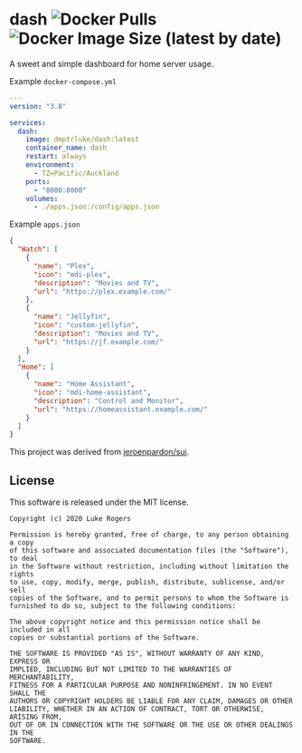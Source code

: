 # dash  ![Docker Pulls](https://img.shields.io/docker/pulls/dmptrluke/dash) ![Docker Image Size (latest by date)](https://img.shields.io/docker/image-size/dmptrluke/dash)
A sweet and simple dashboard for home server usage. 


Example `docker-compose.yml`
```yaml
---
version: "3.8"

services:
  dash:
    image: dmptrluke/dash:latest
    container_name: dash
    restart: always
    environment:
      - TZ=Pacific/Auckland
    ports:
      - "8000:8000"
    volumes:
      - ./apps.json:/config/apps.json
```

Example `apps.json`
```json
{
  "Watch": [
    {
      "name": "Plex",
      "icon": "mdi-plex",
      "description": "Movies and TV",
      "url": "https://plex.example.com/"
    },
    {
      "name": "Jellyfin",
      "icon": "custom-jellyfin",
      "description": "Movies and TV",
      "url": "https://jf.example.com/"
    }
  ],
  "Home": [
    {
      "name": "Home Assistant",
      "icon": "mdi-home-assistant",
      "description": "Control and Monitor",
      "url": "https://homeassistant.example.com/"
    }
  ]
}
```

This project was derived from [jeroenpardon/sui](https://github.com/jeroenpardon/sui).

## 

## License

This software is released under the MIT license.
```
Copyright (c) 2020 Luke Rogers

Permission is hereby granted, free of charge, to any person obtaining a copy
of this software and associated documentation files (the "Software"), to deal
in the Software without restriction, including without limitation the rights
to use, copy, modify, merge, publish, distribute, sublicense, and/or sell
copies of the Software, and to permit persons to whom the Software is
furnished to do so, subject to the following conditions:

The above copyright notice and this permission notice shall be included in all
copies or substantial portions of the Software.

THE SOFTWARE IS PROVIDED "AS IS", WITHOUT WARRANTY OF ANY KIND, EXPRESS OR
IMPLIED, INCLUDING BUT NOT LIMITED TO THE WARRANTIES OF MERCHANTABILITY,
FITNESS FOR A PARTICULAR PURPOSE AND NONINFRINGEMENT. IN NO EVENT SHALL THE
AUTHORS OR COPYRIGHT HOLDERS BE LIABLE FOR ANY CLAIM, DAMAGES OR OTHER
LIABILITY, WHETHER IN AN ACTION OF CONTRACT, TORT OR OTHERWISE, ARISING FROM,
OUT OF OR IN CONNECTION WITH THE SOFTWARE OR THE USE OR OTHER DEALINGS IN THE
SOFTWARE.
```
